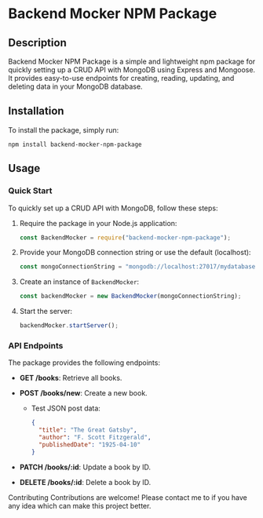 
# Backend Mocker NPM Package

## Description

Backend Mocker NPM Package is a simple and lightweight npm package for quickly setting up a CRUD API with MongoDB using Express and Mongoose. It provides easy-to-use endpoints for creating, reading, updating, and deleting data in your MongoDB database.

## Installation

To install the package, simply run:

```bash, cmd , any terminal in a directory of your choice
npm install backend-mocker-npm-package
```

## Usage

### Quick Start

To quickly set up a CRUD API with MongoDB, follow these steps:

1. Require the package in your Node.js application:

   ```javascript
   const BackendMocker = require("backend-mocker-npm-package");
   ```

2. Provide your MongoDB connection string or use the default (localhost):

   ```javascript
   const mongoConnectionString = "mongodb://localhost:27017/mydatabase";
   ```

3. Create an instance of `BackendMocker`:

   ```javascript
   const backendMocker = new BackendMocker(mongoConnectionString);
   ```

4. Start the server:

   ```javascript
   backendMocker.startServer();
   ```

### API Endpoints

The package provides the following endpoints:

- **GET /books**: Retrieve all books.
- **POST /books/new**: Create a new book.
  - Test JSON post data:
    ```json
    {
      "title": "The Great Gatsby",
      "author": "F. Scott Fitzgerald",
      "publishedDate": "1925-04-10"
    }
    ```

- **PATCH /books/:id**: Update a book by ID.
- **DELETE /books/:id**: Delete a book by ID.

Contributing
Contributions are welcome! Please contact me to if you have any idea which can make this project better.
